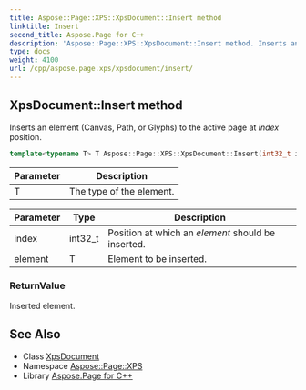 ```yaml
---
title: Aspose::Page::XPS::XpsDocument::Insert method
linktitle: Insert
second_title: Aspose.Page for C++
description: 'Aspose::Page::XPS::XpsDocument::Insert method. Inserts an element (Canvas, Path, or Glyphs) to the active page at index  position in C++.'
type: docs
weight: 4100
url: /cpp/aspose.page.xps/xpsdocument/insert/
---
```

## XpsDocument::Insert method


Inserts an element (Canvas, Path, or Glyphs) to the active page at *index*  position.

```cpp
template<typename T> T Aspose::Page::XPS::XpsDocument::Insert(int32_t index, T element)
```


| Parameter | Description |
| --- | --- |
| T | The type of the element. |

| Parameter | Type | Description |
| --- | --- | --- |
| index | int32_t | Position at which an *element*  should be inserted. |
| element | T | Element to be inserted. |

### ReturnValue

Inserted element.

## See Also

* Class [XpsDocument](../)
* Namespace [Aspose::Page::XPS](../../)
* Library [Aspose.Page for C++](../../../)
